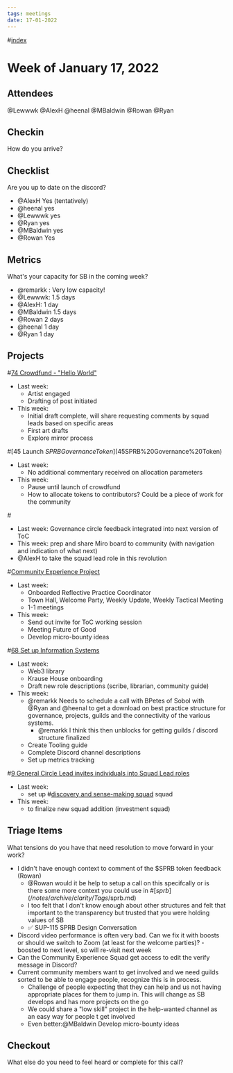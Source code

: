 ```yaml
---
tags: meetings
date: 17-01-2022
---
```

#[index](notes/general-circle/old-gc-meetings/index.md) 
# Week of January 17, 2022
## Attendees
@Lewwwk @AlexH @heenal @MBaldwin @Rowan  @Ryan  
## Checkin
How do you arrive?
## Checklist
Are you up to date on the discord?
- @AlexH Yes (tentatively)
- @heenal yes
- @Lewwwk yes
- @Ryan  yes
- @MBaldwin yes
- @Rowan   Yes

## Metrics
What's your capacity for SB in the coming week?
- @remarkk : Very low capacity!
- @Lewwwk: 1.5 days
- @AlexH: 1 day
- @MBaldwin 1.5 days 
- @Rowan  2 days
- @heenal 1 day
- @Ryan  1 day

## Projects
#[74 Crowdfund - "Hello World"](74%20Crowdfund%20-%20"Hello%20World") 
- Last week:
	- Artist engaged
	- Drafting of post initiated
- This week:
	- Initial draft complete, will share requesting comments by squad leads based on specific areas
	- First art drafts
	- Explore mirror process

#[45 Launch $SPRB Governance Token](45%20Launch%20$SPRB%20Governance%20Token) 
- Last week:
	- No additional commentary received on allocation parameters
- This week:
	- Pause until launch of crowdfund
	- How to allocate tokens to contributors? Could be a piece of work for the community

#[](106%20Theory%20of%20change%20-%20Map%20#1) 
- Last week: Governance circle feedback integrated into next version of ToC
- This week: prep and share Miro board to community (with navigation and indication of what next)
- @AlexH to take the squad lead role in this revolution 

#[Community Experience Project](Community%20Experience%20Project) 
- Last week:
	- Onboarded Reflective Practice Coordinator
	- Town Hall, Welcome Party, Weekly Update, Weekly Tactical Meeting
	- 1-1 meetings
- This week:
	- Send out invite for ToC working session
	- Meeting Future of Good
	- Develop micro-bounty ideas

#[68 Set up Information Systems](68%20Set%20up%20Information%20Systems) 
- Last week:
	- Web3 library
	- Krause House onboarding
	- Draft new role descriptions (scribe, librarian, community guide)
- This week:
	- @remarkk Needs to schedule a call with BPetes of Sobol with @Ryan  and @heenal to get a download on best practice structure for governance, projects, guilds and the connectivity of the various systems.
		- @remarkk I think this then unblocks for getting guilds / discord structure finalized
	- Create Tooling guide
	- Complete Discord channel descriptions
	- Set up metrics tracking

#[9 General Circle Lead invites individuals into Squad Lead roles](9%20General%20Circle%20Lead%20invites%20individuals%20into%20Squad%20Lead%20roles) 
- Last week: 
	- set up #[discovery and sense-making squad](/notes/archive/clarity/Tags/discovery%20and%20sense-making%20squad.md) squad
- This week:
	- to finalize new squad addition (investment squad)

## Triage Items
What tensions do you have that need resolution to move forward in your work?
- I didn't have enough context to comment of the $SPRB token feedback (Rowan)
	- @Rowan  would it be help to setup a call on this specifcally or is there some more context you could use in #[$sprb](/notes/archive/clarity/Tags/$sprb.md)
	- I too felt that I don't know enough about other structures and felt that important to the transparency but trusted that you were holding values of SB
	- ✅ SUP-115 SPRB Design Conversation
- Discord video performance is often very bad. Can we fix it with boosts or should we switch to Zoom (at least for the welcome parties)? - boosted to next level, so will re-visit next week 
- Can the Community Experience Squad get access to edit the verify message in Discord?
- Current community members want to get involved and we need guilds sorted to be able to engage people, recognize this is in process.
	- Challenge of people expecting that they can help and us not having appropriate places for them to jump in. This will change as SB develops and has more projects on the go
	- We could share a "low skill" project in the help-wanted channel as an easy way for people t get involved
	- Even better:@MBaldwin Develop micro-bounty ideas

## Checkout
What else do you need to feel heard or complete for this call?
